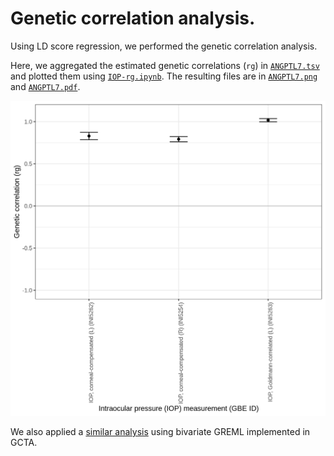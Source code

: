# Genetic correlation analysis.

Using LD score regression, we performed the genetic correlation analysis.

Here, we aggregated the estimated genetic correlations (`rg`) in [`ANGPTL7.tsv`](ANGPTL7.tsv) and plotted them using [`IOP-rg.ipynb`](IOP-rg.ipynb).
The resulting files are in [`ANGPTL7.png`](ANGPTL7.png) and [`ANGPTL7.pdf`](ANGPTL7.pdf).

![rg plot](ANGPTL7.png)

We also applied a [similar analysis](/notebook/ukbb_GCTA/GCTA_HEreg_bivar.summary.tsv) using bivariate GREML implemented in GCTA.
